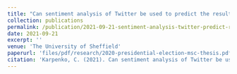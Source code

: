 ```yaml
---
title: "Can sentiment analysis of Twitter be used to predict the results of the 2020 US Presidential Election?"
collection: publications
permalink: /publication/2021-09-21-sentiment-analysis-twitter-predict-results-2020-us-presidential-election
date: 2021-09-21
excerpt: ''
venue: 'The University of Sheffield'
paperurl: 'files/pdf/research/2020-presidential-election-msc-thesis.pdf'
citation: 'Karpenko, C. (2021). Can sentiment analysis of Twitter be used to predict the results of the 2020 US Presidential Election? [Unpublished master's thesis]. The University of Sheffield.'
---
```

